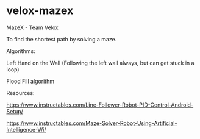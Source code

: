 # velox-mazex
MazeX - Team Velox

To find the shortest path by solving a maze. 

Algorithms:

Left Hand on the Wall (Following the left wall always, but can get stuck in a loop)

Flood Fill algorithm


Resources:

https://www.instructables.com/Line-Follower-Robot-PID-Control-Android-Setup/

https://www.instructables.com/Maze-Solver-Robot-Using-Artificial-Intelligence-Wi/
